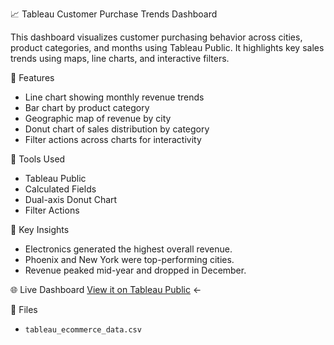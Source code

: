 📈 Tableau Customer Purchase Trends Dashboard

This dashboard visualizes customer purchasing behavior across cities, product categories, and months using Tableau Public. It highlights key sales trends using maps, line charts, and interactive filters.

 📌 Features
- Line chart showing monthly revenue trends
- Bar chart by product category
- Geographic map of revenue by city
- Donut chart of sales distribution by category
- Filter actions across charts for interactivity

 🔧 Tools Used
- Tableau Public
- Calculated Fields
- Dual-axis Donut Chart
- Filter Actions

 🧠 Key Insights
- Electronics generated the highest overall revenue.
- Phoenix and New York were top-performing cities.
- Revenue peaked mid-year and dropped in December.

 🌐 Live Dashboard
[View it on Tableau Public](https://public.tableau.com/app/profile/mecca.muhammad/viz/CustomerPurchaseTrendsDashboard/Dashboard1?publish=yes) ← 

 📂 Files
- `tableau_ecommerce_data.csv`
